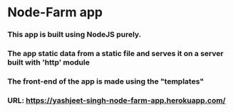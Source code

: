 # Node-Farm app

### This app is built using NodeJS purely.

### The app static data from a static file and serves it on a server built with 'http' module

### The front-end of the app is made using the "templates"

### URL: https://yashjeet-singh-node-farm-app.herokuapp.com/
